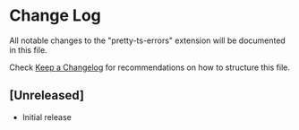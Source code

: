 # Change Log

All notable changes to the "pretty-ts-errors" extension will be documented in this file.

Check [Keep a Changelog](http://keepachangelog.com/) for recommendations on how to structure this file.

## [Unreleased]

- Initial release